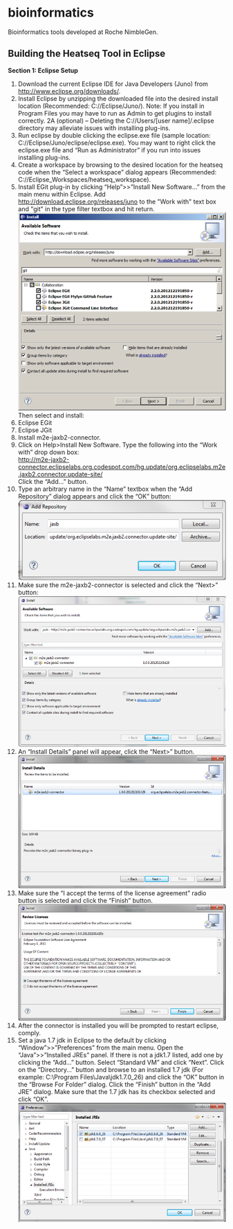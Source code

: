 bioinformatics
==============

Bioinformatics tools developed at Roche NimbleGen.

Building the Heatseq Tool in Eclipse
-------------------------

**Section 1: Eclipse Setup**

1.  Download the current Eclipse IDE for Java Developers (Juno) from http://www.eclipse.org/downloads/.  
2.  Install Eclipse by unzipping the downloaded file into the desired install location (Recommended: C://Eclipse/Juno/).  Note:  If you install in Program Files you may have to run as Admin to get plugins to install correctly.
2A (optional) – Deleting the C://Users/[user name]/.eclipse directory may alleviate issues with installing plug-ins.
3.  Run eclipse by double clicking the eclipse.exe file (sample location: C://Eclipse/Juno/eclipse/eclipse.exe).  You may want to right click the eclipse.exe file and “Run as Administrator” if you run into issues installing plug-ins.
4.  Create a workspace by browsing to the desired location for the heatseq code when the “Select a workspace” dialog appears (Recommended:  C://Eclipse_Workspaces/heatseq_workspace).
5.  Install EGit plug-in by clicking “Help”>>”Install New Software…” from the main menu within Eclipse.   Add http://download.eclipse.org/releases/juno to the "Work with" text box and "git" in the type filter textbox and hit return.  <br>  ![alt text](https://github.com/NimbleGen/bioinformatics/raw/master/documentation/images/egit.png "Install EGit Dialog")<br> Then select and install:
  1. Eclipse EGit
  2. Eclipse JGit
6.  Install m2e-jaxb2-connector.
  1. Click on Help>Install New Software.  Type the following into the “Work with” drop down box:<br>
http://m2e-jaxb2-connector.eclipselabs.org.codespot.com/hg.update/org.eclipselabs.m2e.jaxb2.connector.update-site/ <br> Click the “Add…” button.
  2. Type an arbitrary name in the “Name” textbox when the “Add Repository” dialog appears and click the “OK” button:<br>  ![alt text](https://github.com/NimbleGen/bioinformatics/raw/master/documentation/images/jaxb.png "Add Repository Dialog")<br>
  3. Make sure the m2e-jaxb2-connector is selected and click the “Next>” button: <br>  ![alt text](https://github.com/NimbleGen/bioinformatics/raw/master/documentation/images/jaxb2.png "Install Jaxb Dialog")<br>
  4. An “Install Details” panel will appear, click the “Next>” button. <br>  ![alt text](https://github.com/NimbleGen/bioinformatics/raw/master/documentation/images/jaxb3.png "Install Jaxb Details Dialog")<br>
  5. Make sure the “I accept the terms of the license agreement” radio button is selected and click the “Finish” button. <br>  ![alt text](https://github.com/NimbleGen/bioinformatics/raw/master/documentation/images/jaxb4.png "Accept Jaxb License Dialog")<br>
  6. After the connector is installed you will be prompted to restart eclipse, comply.
7. Set a java 1.7 jdk in Eclipse to the default by clicking “Window”>>”Preferences” from the main menu.  Open the “Java”>>”Installed JREs” panel.  If there is not a jdk1.7 listed, add one by clicking the “Add...”  button.   Select “Standard VM” and click “Next”.   Click on the “Directory…” button and browse to an installed 1.7 jdk (For example: C:\Program Files\Java\jdk1.7.0_26) and click the “OK” button in the “Browse For Folder” dialog.  Click the “Finish” button in the “Add JRE” dialog.  Make sure that the 1.7 jdk has its checkbox selected and click “OK”. <br>  ![alt text](https://github.com/NimbleGen/bioinformatics/raw/master/documentation/images/jdk.png "Select JDK dialog")<br>  
